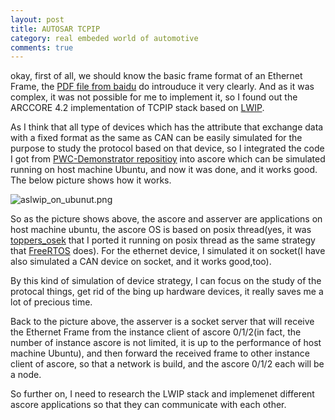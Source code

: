 ```yaml
---
layout: post
title: AUTOSAR TCPIP
category: real embeded world of automotive
comments: true
---
```


okay, first of all, we should know the basic frame format of an Ethernet Frame, the [PDF file from baidu](http://wenku.baidu.com/view/d6639ebaf121dd36a32d8249.html?re=view) do introuduce it very clearly. And as it was complex, it was not possible for me to implement it, so I found out the ARCCORE 4.2 implementation of TCPIP stack based on [LWIP](http://savannah.nongnu.org/projects/lwip/).

As I think that all type of devices which has the attribute that exchange data with a fixed format as the same as CAN can be easily simulated for the purpose to study the protocol based on that device, so I integrated the code I got from [PWC-Demonstrator repositioy](https://github.com/z2akhtar/PWC-Demonstrator.git) into ascore which can be simulated running on host machine Ubuntu, and now it was done, and it works good. The below picture shows how it works.

![aslwip_on_ubunut.png](/as/images/rewoa/aslwip_on_ubunut.png)

So as the picture shows above, the ascore and asserver are applications on host machine ubuntu, the ascore OS is based on posix thread(yes, it was [toppers_osek](https://www.toppers.jp/osek-os.html) that I ported it running on posix thread as the same strategy that [FreeRTOS](http://www.freertos.org/FreeRTOS-simulator-for-Linux.html) does). For the ethernet device, I simulated it on socket(I have also simulated a CAN device on socket, and it works good,too). 

By this kind of simulation of device strategy, I can focus on the study of the protocal things, get rid of the bing up hardware devices, it really saves me a lot of precious time.

Back to the picture above, the asserver is a socket server that will receive the Ethernet Frame from the instance client of ascore 0/1/2(in fact, the number of instance ascore is not limited, it is up to the performance of host machine Ubuntu), and then forward the received frame to other instance client of ascore, so that a network is build, and the ascore 0/1/2 each will be a node.

So further on, I need to research the LWIP stack and implemenet different ascore applications so that they can communicate with each other.
